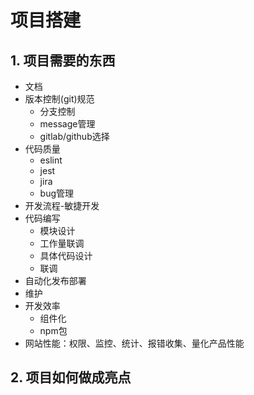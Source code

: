# 项目搭建

## 1. 项目需要的东西

- 文档
- 版本控制(git)规范
  - 分支控制
  - message管理
  - gitlab/github选择
- 代码质量
  - eslint
  - jest
  - jira
  - bug管理
- 开发流程-敏捷开发
- 代码编写
  - 模块设计
  - 工作量联调
  - 具体代码设计
  - 联调
- 自动化发布部署
- 维护
- 开发效率
  - 组件化
  - npm包
- 网站性能：权限、监控、统计、报错收集、量化产品性能

## 2. 项目如何做成亮点

